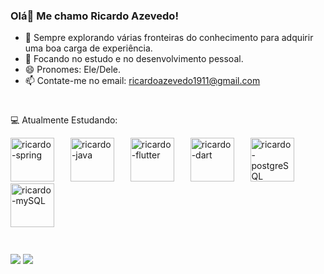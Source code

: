 ### Olá👋 Me chamo Ricardo Azevedo!



- 🔭 Sempre explorando várias fronteiras do conhecimento para adquirir uma boa carga de experiência.
- 🌱 Focando no estudo e no desenvolvimento pessoal.
- 😄 Pronomes: Ele/Dele.
- 📫 Contate-me no email: ricardoazevedo1911@gmail.com

#
💻 Atualmente Estudando:
<div align="left">
  <img src="https://cdn.jsdelivr.net/gh/devicons/devicon@latest/icons/spring/spring-original.svg" height="70" alt="ricardo-spring"  />
  <img width="18" />
  <img src="https://cdn.jsdelivr.net/gh/devicons/devicon@latest/icons/java/java-original.svg" height="70" alt="ricardo-java"  />
  <img width="18" />
  <img src="https://cdn.jsdelivr.net/gh/devicons/devicon@latest/icons/flutter/flutter-original.svg" height="70" alt="ricardo-flutter"  />
  <img width="18" />
  <img src="https://cdn.jsdelivr.net/gh/devicons/devicon@latest/icons/dart/dart-original.svg" height="70" alt="ricardo-dart"  />
  <img width="18" />
  <img src="https://cdn.jsdelivr.net/gh/devicons/devicon@latest/icons/postgresql/postgresql-original.svg" height="70" alt="ricardo-postgreSQL"  />
  <img width="20" />
  <img src="https://cdn.jsdelivr.net/gh/devicons/devicon@latest/icons/mysql/mysql-original.svg" height="70" alt="ricardo-mySQL"  />
  <img width="70" />
</div>

#
<div> 
  <a href="https://www.linkedin.com/in/ricardoo-azevedo/" target="_blank"><img src="https://img.shields.io/badge/-LinkedIn-%230077B5?style=for-the-badge&logo=linkedin&logoColor=white" target="_blank"></a>
  <a href="https://www.instagram.com/ricaardo_azeveedo/" target="_blank"><img src="https://img.shields.io/badge/-Instagram-%23E4405F?style=for-the-badge&logo=instagram&logoColor=white" target="_blank"></a>
</div>

